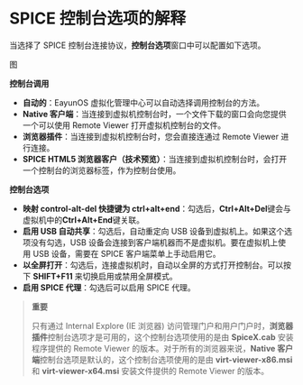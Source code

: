 # SPICE 控制台选项的解释

当选择了 SPICE 控制台连接协议，**控制台选项**窗口中可以配置如下选项。

  图

**控制台调用**

  * **自动的**：EayunOS 虚拟化管理中心可以自动选择调用控制台的方法。
  * **Native 客户端**：当连接到虚拟机控制台时，一个文件下载的窗口会向您提供一个可以使用 Remote Viewer 打开虚拟机控制台的文件。
  * **浏览器插件**：当连接到虚拟机控制台时，您会直接连通过 Remote Viewer 进行连接。
  * **SPICE HTML5 浏览器客户（技术预览）**：当连接到虚拟机控制台时，会打开一个控制台的浏览器标签，作为控制台使用。

**控制台选项**

  * **映射 control-alt-del 快捷键为 ctrl+alt+end**：勾选后，**Ctrl+Alt+Del**键会与虚拟机中的**Ctrl+Alt+End**键关联。
  * **启用 USB 自动共享**：勾选后，自动重定向 USB 设备到虚拟机上。如果这个选项没有勾选，USB 设备会连接到客户端机器而不是虚拟机。要在虚拟机上使用 USB 设备，需要在 SPICE 客户端菜单上手动启用它。
  * **以全屏打开**：勾选后，连接虚拟机时，自动以全屏的方式打开控制台。可以按下 **SHIFT+F11** 来切换启用或禁用全屏模式。
  * **启用 SPICE 代理**：勾选后可以启用 SPICE 代理。

> **重要**
> 
> 只有通过 Internal Explore (IE 浏览器) 访问管理门户和用户门户时，**浏览器插件**控制台选项才是可用的，这个控制台选项使用的是由 **SpiceX.cab** 安装程序提供的 Remote Viewer 的版本。对于所有的浏览器来说，**Native 客户端**控制台选项是默认的，这个控制台选项使用的是由 **virt-viewer-x86.msi** 和 **virt-viewer-x64.msi** 安装文件提供的 Remote Viewer 的版本。
